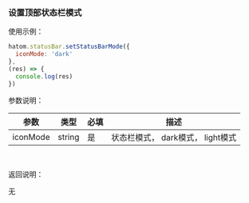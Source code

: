 ### 设置顶部状态栏模式

  使用示例：
  ```javascript
  hatom.statusBar.setStatusBarMode({
    iconMode: 'dark'
  },
  (res) => {
    console.log(res)
  })
  ```
  参数说明：
  
  | 参数   | 类型 | 必填 | 描述 |
  | -------- | ---- | ----- | -------- |
  | iconMode | string | 是 | 状态栏模式， dark模式， light模式 |

  &nbsp;

  返回说明：

  无

  &nbsp;

